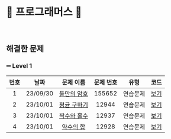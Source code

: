 🤍 프로그래머스 🤍
==============================
<br>

## 해결한 문제

### ➖ Level 1

| 번호  |    날짜    |                                   문제 이름                                    | 문제 번호  |  유형  |                                                            코드                                                            |  
|:---:|:--------:|:--------------------------------------------------------------------------:|:------:|:----:|:------------------------------------------------------------------------------------------------------------------------:| 
|  1  | 23/09/30 | [둘만의 암호](https://school.programmers.co.kr/learn/courses/30/lessons/155652) | 155652 | 연습문제 | [보기](https://github.com/surusue/Algorithm/blob/main/Programmers/Lv.1/%EB%91%98%EB%A7%8C%EC%9D%98%20%EC%95%94%ED%98%B8.c) |
|  2  | 23/10/01 | [평균 구하기](https://school.programmers.co.kr/learn/courses/30/lessons/12944)  | 12944  | 연습문제 | [보기](https://github.com/surusue/Algorithm/blob/main/Programmers/Lv.1/%ED%8F%89%EA%B7%A0%20%EA%B5%AC%ED%95%98%EA%B8%B0.c) |
|  3  | 23/10/01 | [짝수와 홀수](https://school.programmers.co.kr/learn/courses/30/lessons/12937)  | 12937  | 연습문제 | [보기](https://github.com/surusue/Algorithm/blob/main/Programmers/Lv.1/%EC%A7%9D%EC%88%98%EC%99%80%20%ED%99%80%EC%88%98.c) |
|  4  | 23/10/01 |  [약수의 합](https://school.programmers.co.kr/learn/courses/30/lessons/12928)  | 12928  | 연습문제 |                     [보기](https://github.com/surusue/Algorithm/blob/main/Programmers/Lv.1/약수의%20합.c)                      |


